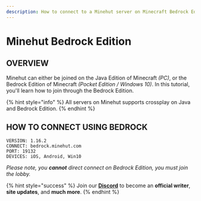 ```yaml
---
description: How to connect to a Minehut server on Minecraft Bedrock Edition.
---
```


# Minehut Bedrock Edition

## OVERVIEW

Minehut can either be joined on the Java Edition of Minecraft *(PC)*, or the Bedrock Edition of Minecraft *(Pocket Edition / Windows 10)*. In this tutorial, you'll learn how to join through the Bedrock Edition.

{% hint style="info" %}
All servers on Minehut supports crossplay on Java and Bedrock Edition.
{% endhint %}

## HOW TO CONNECT USING BEDROCK

```
VERSION: 1.16.2
CONNECT: bedrock.minehut.com
PORT: 19132
DEVICES: iOS, Android, Win10
```

*Please note, you **cannot** direct connect on Bedrock Edition, you must join the lobby.*

{% hint style="success" %}
Join our **[Discord](https://invite.gg/minehutxyz)** to become an **official writer**, **site updates**, and **much more**.
{% endhint %}
